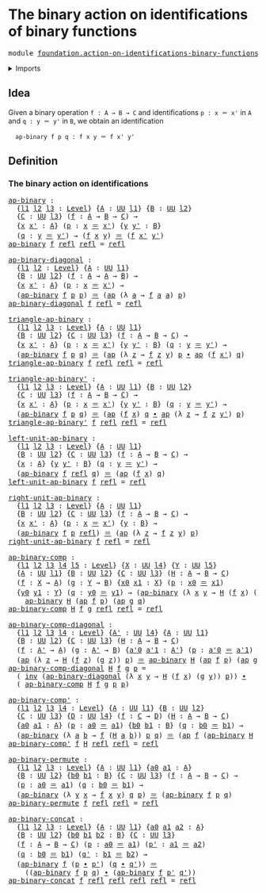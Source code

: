 # The binary action on identifications of binary functions

<pre class="Agda"><a id="69" class="Keyword">module</a> <a id="76" href="foundation.action-on-identifications-binary-functions.html" class="Module">foundation.action-on-identifications-binary-functions</a> <a id="130" class="Keyword">where</a>
</pre>
<details><summary>Imports</summary>

<pre class="Agda"><a id="186" class="Keyword">open</a> <a id="191" class="Keyword">import</a> <a id="198" href="foundation.action-on-identifications-functions.html" class="Module">foundation.action-on-identifications-functions</a>
<a id="245" class="Keyword">open</a> <a id="250" class="Keyword">import</a> <a id="257" href="foundation.universe-levels.html" class="Module">foundation.universe-levels</a>

<a id="285" class="Keyword">open</a> <a id="290" class="Keyword">import</a> <a id="297" href="foundation-core.identity-types.html" class="Module">foundation-core.identity-types</a>
</pre>
</details>

## Idea

Given a binary operation `f : A → B → C` and identifications `p : x ＝ x'` in
`A` and `q : y ＝ y'` in `B`, we obtain an identification

```text
  ap-binary f p q : f x y ＝ f x' y'
```

## Definition

### The binary action on identifications

<pre class="Agda"><a id="ap-binary"></a><a id="603" href="foundation.action-on-identifications-binary-functions.html#603" class="Function">ap-binary</a> <a id="613" class="Symbol">:</a>
  <a id="617" class="Symbol">{</a><a id="618" href="foundation.action-on-identifications-binary-functions.html#618" class="Bound">l1</a> <a id="621" href="foundation.action-on-identifications-binary-functions.html#621" class="Bound">l2</a> <a id="624" href="foundation.action-on-identifications-binary-functions.html#624" class="Bound">l3</a> <a id="627" class="Symbol">:</a> <a id="629" href="Agda.Primitive.html#591" class="Postulate">Level</a><a id="634" class="Symbol">}</a> <a id="636" class="Symbol">{</a><a id="637" href="foundation.action-on-identifications-binary-functions.html#637" class="Bound">A</a> <a id="639" class="Symbol">:</a> <a id="641" href="Agda.Primitive.html#320" class="Primitive">UU</a> <a id="644" href="foundation.action-on-identifications-binary-functions.html#618" class="Bound">l1</a><a id="646" class="Symbol">}</a> <a id="648" class="Symbol">{</a><a id="649" href="foundation.action-on-identifications-binary-functions.html#649" class="Bound">B</a> <a id="651" class="Symbol">:</a> <a id="653" href="Agda.Primitive.html#320" class="Primitive">UU</a> <a id="656" href="foundation.action-on-identifications-binary-functions.html#621" class="Bound">l2</a><a id="658" class="Symbol">}</a>
  <a id="662" class="Symbol">{</a><a id="663" href="foundation.action-on-identifications-binary-functions.html#663" class="Bound">C</a> <a id="665" class="Symbol">:</a> <a id="667" href="Agda.Primitive.html#320" class="Primitive">UU</a> <a id="670" href="foundation.action-on-identifications-binary-functions.html#624" class="Bound">l3</a><a id="672" class="Symbol">}</a> <a id="674" class="Symbol">(</a><a id="675" href="foundation.action-on-identifications-binary-functions.html#675" class="Bound">f</a> <a id="677" class="Symbol">:</a> <a id="679" href="foundation.action-on-identifications-binary-functions.html#637" class="Bound">A</a> <a id="681" class="Symbol">→</a> <a id="683" href="foundation.action-on-identifications-binary-functions.html#649" class="Bound">B</a> <a id="685" class="Symbol">→</a> <a id="687" href="foundation.action-on-identifications-binary-functions.html#663" class="Bound">C</a><a id="688" class="Symbol">)</a> <a id="690" class="Symbol">→</a>
  <a id="694" class="Symbol">{</a><a id="695" href="foundation.action-on-identifications-binary-functions.html#695" class="Bound">x</a> <a id="697" href="foundation.action-on-identifications-binary-functions.html#697" class="Bound">x&#39;</a> <a id="700" class="Symbol">:</a> <a id="702" href="foundation.action-on-identifications-binary-functions.html#637" class="Bound">A</a><a id="703" class="Symbol">}</a> <a id="705" class="Symbol">(</a><a id="706" href="foundation.action-on-identifications-binary-functions.html#706" class="Bound">p</a> <a id="708" class="Symbol">:</a> <a id="710" href="foundation.action-on-identifications-binary-functions.html#695" class="Bound">x</a> <a id="712" href="foundation-core.identity-types.html#5999" class="Function Operator">＝</a> <a id="714" href="foundation.action-on-identifications-binary-functions.html#697" class="Bound">x&#39;</a><a id="716" class="Symbol">)</a> <a id="718" class="Symbol">{</a><a id="719" href="foundation.action-on-identifications-binary-functions.html#719" class="Bound">y</a> <a id="721" href="foundation.action-on-identifications-binary-functions.html#721" class="Bound">y&#39;</a> <a id="724" class="Symbol">:</a> <a id="726" href="foundation.action-on-identifications-binary-functions.html#649" class="Bound">B</a><a id="727" class="Symbol">}</a>
  <a id="731" class="Symbol">(</a><a id="732" href="foundation.action-on-identifications-binary-functions.html#732" class="Bound">q</a> <a id="734" class="Symbol">:</a> <a id="736" href="foundation.action-on-identifications-binary-functions.html#719" class="Bound">y</a> <a id="738" href="foundation-core.identity-types.html#5999" class="Function Operator">＝</a> <a id="740" href="foundation.action-on-identifications-binary-functions.html#721" class="Bound">y&#39;</a><a id="742" class="Symbol">)</a> <a id="744" class="Symbol">→</a> <a id="746" class="Symbol">(</a><a id="747" href="foundation.action-on-identifications-binary-functions.html#675" class="Bound">f</a> <a id="749" href="foundation.action-on-identifications-binary-functions.html#695" class="Bound">x</a> <a id="751" href="foundation.action-on-identifications-binary-functions.html#719" class="Bound">y</a><a id="752" class="Symbol">)</a> <a id="754" href="foundation-core.identity-types.html#5999" class="Function Operator">＝</a> <a id="756" class="Symbol">(</a><a id="757" href="foundation.action-on-identifications-binary-functions.html#675" class="Bound">f</a> <a id="759" href="foundation.action-on-identifications-binary-functions.html#697" class="Bound">x&#39;</a> <a id="762" href="foundation.action-on-identifications-binary-functions.html#721" class="Bound">y&#39;</a><a id="764" class="Symbol">)</a>
<a id="766" href="foundation.action-on-identifications-binary-functions.html#603" class="Function">ap-binary</a> <a id="776" href="foundation.action-on-identifications-binary-functions.html#776" class="Bound">f</a> <a id="778" href="foundation-core.identity-types.html#5968" class="InductiveConstructor">refl</a> <a id="783" href="foundation-core.identity-types.html#5968" class="InductiveConstructor">refl</a> <a id="788" class="Symbol">=</a> <a id="790" href="foundation-core.identity-types.html#5968" class="InductiveConstructor">refl</a>

<a id="ap-binary-diagonal"></a><a id="796" href="foundation.action-on-identifications-binary-functions.html#796" class="Function">ap-binary-diagonal</a> <a id="815" class="Symbol">:</a>
  <a id="819" class="Symbol">{</a><a id="820" href="foundation.action-on-identifications-binary-functions.html#820" class="Bound">l1</a> <a id="823" href="foundation.action-on-identifications-binary-functions.html#823" class="Bound">l2</a> <a id="826" class="Symbol">:</a> <a id="828" href="Agda.Primitive.html#591" class="Postulate">Level</a><a id="833" class="Symbol">}</a> <a id="835" class="Symbol">{</a><a id="836" href="foundation.action-on-identifications-binary-functions.html#836" class="Bound">A</a> <a id="838" class="Symbol">:</a> <a id="840" href="Agda.Primitive.html#320" class="Primitive">UU</a> <a id="843" href="foundation.action-on-identifications-binary-functions.html#820" class="Bound">l1</a><a id="845" class="Symbol">}</a>
  <a id="849" class="Symbol">{</a><a id="850" href="foundation.action-on-identifications-binary-functions.html#850" class="Bound">B</a> <a id="852" class="Symbol">:</a> <a id="854" href="Agda.Primitive.html#320" class="Primitive">UU</a> <a id="857" href="foundation.action-on-identifications-binary-functions.html#823" class="Bound">l2</a><a id="859" class="Symbol">}</a> <a id="861" class="Symbol">(</a><a id="862" href="foundation.action-on-identifications-binary-functions.html#862" class="Bound">f</a> <a id="864" class="Symbol">:</a> <a id="866" href="foundation.action-on-identifications-binary-functions.html#836" class="Bound">A</a> <a id="868" class="Symbol">→</a> <a id="870" href="foundation.action-on-identifications-binary-functions.html#836" class="Bound">A</a> <a id="872" class="Symbol">→</a> <a id="874" href="foundation.action-on-identifications-binary-functions.html#850" class="Bound">B</a><a id="875" class="Symbol">)</a> <a id="877" class="Symbol">→</a>
  <a id="881" class="Symbol">{</a><a id="882" href="foundation.action-on-identifications-binary-functions.html#882" class="Bound">x</a> <a id="884" href="foundation.action-on-identifications-binary-functions.html#884" class="Bound">x&#39;</a> <a id="887" class="Symbol">:</a> <a id="889" href="foundation.action-on-identifications-binary-functions.html#836" class="Bound">A</a><a id="890" class="Symbol">}</a> <a id="892" class="Symbol">(</a><a id="893" href="foundation.action-on-identifications-binary-functions.html#893" class="Bound">p</a> <a id="895" class="Symbol">:</a> <a id="897" href="foundation.action-on-identifications-binary-functions.html#882" class="Bound">x</a> <a id="899" href="foundation-core.identity-types.html#5999" class="Function Operator">＝</a> <a id="901" href="foundation.action-on-identifications-binary-functions.html#884" class="Bound">x&#39;</a><a id="903" class="Symbol">)</a> <a id="905" class="Symbol">→</a>
  <a id="909" class="Symbol">(</a><a id="910" href="foundation.action-on-identifications-binary-functions.html#603" class="Function">ap-binary</a> <a id="920" href="foundation.action-on-identifications-binary-functions.html#862" class="Bound">f</a> <a id="922" href="foundation.action-on-identifications-binary-functions.html#893" class="Bound">p</a> <a id="924" href="foundation.action-on-identifications-binary-functions.html#893" class="Bound">p</a><a id="925" class="Symbol">)</a> <a id="927" href="foundation-core.identity-types.html#5999" class="Function Operator">＝</a> <a id="929" class="Symbol">(</a><a id="930" href="foundation.action-on-identifications-functions.html#790" class="Function">ap</a> <a id="933" class="Symbol">(λ</a> <a id="936" href="foundation.action-on-identifications-binary-functions.html#936" class="Bound">a</a> <a id="938" class="Symbol">→</a> <a id="940" href="foundation.action-on-identifications-binary-functions.html#862" class="Bound">f</a> <a id="942" href="foundation.action-on-identifications-binary-functions.html#936" class="Bound">a</a> <a id="944" href="foundation.action-on-identifications-binary-functions.html#936" class="Bound">a</a><a id="945" class="Symbol">)</a> <a id="947" href="foundation.action-on-identifications-binary-functions.html#893" class="Bound">p</a><a id="948" class="Symbol">)</a>
<a id="950" href="foundation.action-on-identifications-binary-functions.html#796" class="Function">ap-binary-diagonal</a> <a id="969" href="foundation.action-on-identifications-binary-functions.html#969" class="Bound">f</a> <a id="971" href="foundation-core.identity-types.html#5968" class="InductiveConstructor">refl</a> <a id="976" class="Symbol">=</a> <a id="978" href="foundation-core.identity-types.html#5968" class="InductiveConstructor">refl</a>

<a id="triangle-ap-binary"></a><a id="984" href="foundation.action-on-identifications-binary-functions.html#984" class="Function">triangle-ap-binary</a> <a id="1003" class="Symbol">:</a>
  <a id="1007" class="Symbol">{</a><a id="1008" href="foundation.action-on-identifications-binary-functions.html#1008" class="Bound">l1</a> <a id="1011" href="foundation.action-on-identifications-binary-functions.html#1011" class="Bound">l2</a> <a id="1014" href="foundation.action-on-identifications-binary-functions.html#1014" class="Bound">l3</a> <a id="1017" class="Symbol">:</a> <a id="1019" href="Agda.Primitive.html#591" class="Postulate">Level</a><a id="1024" class="Symbol">}</a> <a id="1026" class="Symbol">{</a><a id="1027" href="foundation.action-on-identifications-binary-functions.html#1027" class="Bound">A</a> <a id="1029" class="Symbol">:</a> <a id="1031" href="Agda.Primitive.html#320" class="Primitive">UU</a> <a id="1034" href="foundation.action-on-identifications-binary-functions.html#1008" class="Bound">l1</a><a id="1036" class="Symbol">}</a>
  <a id="1040" class="Symbol">{</a><a id="1041" href="foundation.action-on-identifications-binary-functions.html#1041" class="Bound">B</a> <a id="1043" class="Symbol">:</a> <a id="1045" href="Agda.Primitive.html#320" class="Primitive">UU</a> <a id="1048" href="foundation.action-on-identifications-binary-functions.html#1011" class="Bound">l2</a><a id="1050" class="Symbol">}</a> <a id="1052" class="Symbol">{</a><a id="1053" href="foundation.action-on-identifications-binary-functions.html#1053" class="Bound">C</a> <a id="1055" class="Symbol">:</a> <a id="1057" href="Agda.Primitive.html#320" class="Primitive">UU</a> <a id="1060" href="foundation.action-on-identifications-binary-functions.html#1014" class="Bound">l3</a><a id="1062" class="Symbol">}</a> <a id="1064" class="Symbol">(</a><a id="1065" href="foundation.action-on-identifications-binary-functions.html#1065" class="Bound">f</a> <a id="1067" class="Symbol">:</a> <a id="1069" href="foundation.action-on-identifications-binary-functions.html#1027" class="Bound">A</a> <a id="1071" class="Symbol">→</a> <a id="1073" href="foundation.action-on-identifications-binary-functions.html#1041" class="Bound">B</a> <a id="1075" class="Symbol">→</a> <a id="1077" href="foundation.action-on-identifications-binary-functions.html#1053" class="Bound">C</a><a id="1078" class="Symbol">)</a> <a id="1080" class="Symbol">→</a>
  <a id="1084" class="Symbol">{</a><a id="1085" href="foundation.action-on-identifications-binary-functions.html#1085" class="Bound">x</a> <a id="1087" href="foundation.action-on-identifications-binary-functions.html#1087" class="Bound">x&#39;</a> <a id="1090" class="Symbol">:</a> <a id="1092" href="foundation.action-on-identifications-binary-functions.html#1027" class="Bound">A</a><a id="1093" class="Symbol">}</a> <a id="1095" class="Symbol">(</a><a id="1096" href="foundation.action-on-identifications-binary-functions.html#1096" class="Bound">p</a> <a id="1098" class="Symbol">:</a> <a id="1100" href="foundation.action-on-identifications-binary-functions.html#1085" class="Bound">x</a> <a id="1102" href="foundation-core.identity-types.html#5999" class="Function Operator">＝</a> <a id="1104" href="foundation.action-on-identifications-binary-functions.html#1087" class="Bound">x&#39;</a><a id="1106" class="Symbol">)</a> <a id="1108" class="Symbol">{</a><a id="1109" href="foundation.action-on-identifications-binary-functions.html#1109" class="Bound">y</a> <a id="1111" href="foundation.action-on-identifications-binary-functions.html#1111" class="Bound">y&#39;</a> <a id="1114" class="Symbol">:</a> <a id="1116" href="foundation.action-on-identifications-binary-functions.html#1041" class="Bound">B</a><a id="1117" class="Symbol">}</a> <a id="1119" class="Symbol">(</a><a id="1120" href="foundation.action-on-identifications-binary-functions.html#1120" class="Bound">q</a> <a id="1122" class="Symbol">:</a> <a id="1124" href="foundation.action-on-identifications-binary-functions.html#1109" class="Bound">y</a> <a id="1126" href="foundation-core.identity-types.html#5999" class="Function Operator">＝</a> <a id="1128" href="foundation.action-on-identifications-binary-functions.html#1111" class="Bound">y&#39;</a><a id="1130" class="Symbol">)</a> <a id="1132" class="Symbol">→</a>
  <a id="1136" class="Symbol">(</a><a id="1137" href="foundation.action-on-identifications-binary-functions.html#603" class="Function">ap-binary</a> <a id="1147" href="foundation.action-on-identifications-binary-functions.html#1065" class="Bound">f</a> <a id="1149" href="foundation.action-on-identifications-binary-functions.html#1096" class="Bound">p</a> <a id="1151" href="foundation.action-on-identifications-binary-functions.html#1120" class="Bound">q</a><a id="1152" class="Symbol">)</a> <a id="1154" href="foundation-core.identity-types.html#5999" class="Function Operator">＝</a> <a id="1156" class="Symbol">(</a><a id="1157" href="foundation.action-on-identifications-functions.html#790" class="Function">ap</a> <a id="1160" class="Symbol">(λ</a> <a id="1163" href="foundation.action-on-identifications-binary-functions.html#1163" class="Bound">z</a> <a id="1165" class="Symbol">→</a> <a id="1167" href="foundation.action-on-identifications-binary-functions.html#1065" class="Bound">f</a> <a id="1169" href="foundation.action-on-identifications-binary-functions.html#1163" class="Bound">z</a> <a id="1171" href="foundation.action-on-identifications-binary-functions.html#1109" class="Bound">y</a><a id="1172" class="Symbol">)</a> <a id="1174" href="foundation.action-on-identifications-binary-functions.html#1096" class="Bound">p</a> <a id="1176" href="foundation-core.identity-types.html#6948" class="Function Operator">∙</a> <a id="1178" href="foundation.action-on-identifications-functions.html#790" class="Function">ap</a> <a id="1181" class="Symbol">(</a><a id="1182" href="foundation.action-on-identifications-binary-functions.html#1065" class="Bound">f</a> <a id="1184" href="foundation.action-on-identifications-binary-functions.html#1087" class="Bound">x&#39;</a><a id="1186" class="Symbol">)</a> <a id="1188" href="foundation.action-on-identifications-binary-functions.html#1120" class="Bound">q</a><a id="1189" class="Symbol">)</a>
<a id="1191" href="foundation.action-on-identifications-binary-functions.html#984" class="Function">triangle-ap-binary</a> <a id="1210" href="foundation.action-on-identifications-binary-functions.html#1210" class="Bound">f</a> <a id="1212" href="foundation-core.identity-types.html#5968" class="InductiveConstructor">refl</a> <a id="1217" href="foundation-core.identity-types.html#5968" class="InductiveConstructor">refl</a> <a id="1222" class="Symbol">=</a> <a id="1224" href="foundation-core.identity-types.html#5968" class="InductiveConstructor">refl</a>

<a id="triangle-ap-binary&#39;"></a><a id="1230" href="foundation.action-on-identifications-binary-functions.html#1230" class="Function">triangle-ap-binary&#39;</a> <a id="1250" class="Symbol">:</a>
  <a id="1254" class="Symbol">{</a><a id="1255" href="foundation.action-on-identifications-binary-functions.html#1255" class="Bound">l1</a> <a id="1258" href="foundation.action-on-identifications-binary-functions.html#1258" class="Bound">l2</a> <a id="1261" href="foundation.action-on-identifications-binary-functions.html#1261" class="Bound">l3</a> <a id="1264" class="Symbol">:</a> <a id="1266" href="Agda.Primitive.html#591" class="Postulate">Level</a><a id="1271" class="Symbol">}</a> <a id="1273" class="Symbol">{</a><a id="1274" href="foundation.action-on-identifications-binary-functions.html#1274" class="Bound">A</a> <a id="1276" class="Symbol">:</a> <a id="1278" href="Agda.Primitive.html#320" class="Primitive">UU</a> <a id="1281" href="foundation.action-on-identifications-binary-functions.html#1255" class="Bound">l1</a><a id="1283" class="Symbol">}</a> <a id="1285" class="Symbol">{</a><a id="1286" href="foundation.action-on-identifications-binary-functions.html#1286" class="Bound">B</a> <a id="1288" class="Symbol">:</a> <a id="1290" href="Agda.Primitive.html#320" class="Primitive">UU</a> <a id="1293" href="foundation.action-on-identifications-binary-functions.html#1258" class="Bound">l2</a><a id="1295" class="Symbol">}</a>
  <a id="1299" class="Symbol">{</a><a id="1300" href="foundation.action-on-identifications-binary-functions.html#1300" class="Bound">C</a> <a id="1302" class="Symbol">:</a> <a id="1304" href="Agda.Primitive.html#320" class="Primitive">UU</a> <a id="1307" href="foundation.action-on-identifications-binary-functions.html#1261" class="Bound">l3</a><a id="1309" class="Symbol">}</a> <a id="1311" class="Symbol">(</a><a id="1312" href="foundation.action-on-identifications-binary-functions.html#1312" class="Bound">f</a> <a id="1314" class="Symbol">:</a> <a id="1316" href="foundation.action-on-identifications-binary-functions.html#1274" class="Bound">A</a> <a id="1318" class="Symbol">→</a> <a id="1320" href="foundation.action-on-identifications-binary-functions.html#1286" class="Bound">B</a> <a id="1322" class="Symbol">→</a> <a id="1324" href="foundation.action-on-identifications-binary-functions.html#1300" class="Bound">C</a><a id="1325" class="Symbol">)</a> <a id="1327" class="Symbol">→</a>
  <a id="1331" class="Symbol">{</a><a id="1332" href="foundation.action-on-identifications-binary-functions.html#1332" class="Bound">x</a> <a id="1334" href="foundation.action-on-identifications-binary-functions.html#1334" class="Bound">x&#39;</a> <a id="1337" class="Symbol">:</a> <a id="1339" href="foundation.action-on-identifications-binary-functions.html#1274" class="Bound">A</a><a id="1340" class="Symbol">}</a> <a id="1342" class="Symbol">(</a><a id="1343" href="foundation.action-on-identifications-binary-functions.html#1343" class="Bound">p</a> <a id="1345" class="Symbol">:</a> <a id="1347" href="foundation.action-on-identifications-binary-functions.html#1332" class="Bound">x</a> <a id="1349" href="foundation-core.identity-types.html#5999" class="Function Operator">＝</a> <a id="1351" href="foundation.action-on-identifications-binary-functions.html#1334" class="Bound">x&#39;</a><a id="1353" class="Symbol">)</a> <a id="1355" class="Symbol">{</a><a id="1356" href="foundation.action-on-identifications-binary-functions.html#1356" class="Bound">y</a> <a id="1358" href="foundation.action-on-identifications-binary-functions.html#1358" class="Bound">y&#39;</a> <a id="1361" class="Symbol">:</a> <a id="1363" href="foundation.action-on-identifications-binary-functions.html#1286" class="Bound">B</a><a id="1364" class="Symbol">}</a> <a id="1366" class="Symbol">(</a><a id="1367" href="foundation.action-on-identifications-binary-functions.html#1367" class="Bound">q</a> <a id="1369" class="Symbol">:</a> <a id="1371" href="foundation.action-on-identifications-binary-functions.html#1356" class="Bound">y</a> <a id="1373" href="foundation-core.identity-types.html#5999" class="Function Operator">＝</a> <a id="1375" href="foundation.action-on-identifications-binary-functions.html#1358" class="Bound">y&#39;</a><a id="1377" class="Symbol">)</a> <a id="1379" class="Symbol">→</a>
  <a id="1383" class="Symbol">(</a><a id="1384" href="foundation.action-on-identifications-binary-functions.html#603" class="Function">ap-binary</a> <a id="1394" href="foundation.action-on-identifications-binary-functions.html#1312" class="Bound">f</a> <a id="1396" href="foundation.action-on-identifications-binary-functions.html#1343" class="Bound">p</a> <a id="1398" href="foundation.action-on-identifications-binary-functions.html#1367" class="Bound">q</a><a id="1399" class="Symbol">)</a> <a id="1401" href="foundation-core.identity-types.html#5999" class="Function Operator">＝</a> <a id="1403" class="Symbol">(</a><a id="1404" href="foundation.action-on-identifications-functions.html#790" class="Function">ap</a> <a id="1407" class="Symbol">(</a><a id="1408" href="foundation.action-on-identifications-binary-functions.html#1312" class="Bound">f</a> <a id="1410" href="foundation.action-on-identifications-binary-functions.html#1332" class="Bound">x</a><a id="1411" class="Symbol">)</a> <a id="1413" href="foundation.action-on-identifications-binary-functions.html#1367" class="Bound">q</a> <a id="1415" href="foundation-core.identity-types.html#6948" class="Function Operator">∙</a> <a id="1417" href="foundation.action-on-identifications-functions.html#790" class="Function">ap</a> <a id="1420" class="Symbol">(λ</a> <a id="1423" href="foundation.action-on-identifications-binary-functions.html#1423" class="Bound">z</a> <a id="1425" class="Symbol">→</a> <a id="1427" href="foundation.action-on-identifications-binary-functions.html#1312" class="Bound">f</a> <a id="1429" href="foundation.action-on-identifications-binary-functions.html#1423" class="Bound">z</a> <a id="1431" href="foundation.action-on-identifications-binary-functions.html#1358" class="Bound">y&#39;</a><a id="1433" class="Symbol">)</a> <a id="1435" href="foundation.action-on-identifications-binary-functions.html#1343" class="Bound">p</a><a id="1436" class="Symbol">)</a>
<a id="1438" href="foundation.action-on-identifications-binary-functions.html#1230" class="Function">triangle-ap-binary&#39;</a> <a id="1458" href="foundation.action-on-identifications-binary-functions.html#1458" class="Bound">f</a> <a id="1460" href="foundation-core.identity-types.html#5968" class="InductiveConstructor">refl</a> <a id="1465" href="foundation-core.identity-types.html#5968" class="InductiveConstructor">refl</a> <a id="1470" class="Symbol">=</a> <a id="1472" href="foundation-core.identity-types.html#5968" class="InductiveConstructor">refl</a>

<a id="left-unit-ap-binary"></a><a id="1478" href="foundation.action-on-identifications-binary-functions.html#1478" class="Function">left-unit-ap-binary</a> <a id="1498" class="Symbol">:</a>
  <a id="1502" class="Symbol">{</a><a id="1503" href="foundation.action-on-identifications-binary-functions.html#1503" class="Bound">l1</a> <a id="1506" href="foundation.action-on-identifications-binary-functions.html#1506" class="Bound">l2</a> <a id="1509" href="foundation.action-on-identifications-binary-functions.html#1509" class="Bound">l3</a> <a id="1512" class="Symbol">:</a> <a id="1514" href="Agda.Primitive.html#591" class="Postulate">Level</a><a id="1519" class="Symbol">}</a> <a id="1521" class="Symbol">{</a><a id="1522" href="foundation.action-on-identifications-binary-functions.html#1522" class="Bound">A</a> <a id="1524" class="Symbol">:</a> <a id="1526" href="Agda.Primitive.html#320" class="Primitive">UU</a> <a id="1529" href="foundation.action-on-identifications-binary-functions.html#1503" class="Bound">l1</a><a id="1531" class="Symbol">}</a>
  <a id="1535" class="Symbol">{</a><a id="1536" href="foundation.action-on-identifications-binary-functions.html#1536" class="Bound">B</a> <a id="1538" class="Symbol">:</a> <a id="1540" href="Agda.Primitive.html#320" class="Primitive">UU</a> <a id="1543" href="foundation.action-on-identifications-binary-functions.html#1506" class="Bound">l2</a><a id="1545" class="Symbol">}</a> <a id="1547" class="Symbol">{</a><a id="1548" href="foundation.action-on-identifications-binary-functions.html#1548" class="Bound">C</a> <a id="1550" class="Symbol">:</a> <a id="1552" href="Agda.Primitive.html#320" class="Primitive">UU</a> <a id="1555" href="foundation.action-on-identifications-binary-functions.html#1509" class="Bound">l3</a><a id="1557" class="Symbol">}</a> <a id="1559" class="Symbol">(</a><a id="1560" href="foundation.action-on-identifications-binary-functions.html#1560" class="Bound">f</a> <a id="1562" class="Symbol">:</a> <a id="1564" href="foundation.action-on-identifications-binary-functions.html#1522" class="Bound">A</a> <a id="1566" class="Symbol">→</a> <a id="1568" href="foundation.action-on-identifications-binary-functions.html#1536" class="Bound">B</a> <a id="1570" class="Symbol">→</a> <a id="1572" href="foundation.action-on-identifications-binary-functions.html#1548" class="Bound">C</a><a id="1573" class="Symbol">)</a> <a id="1575" class="Symbol">→</a>
  <a id="1579" class="Symbol">{</a><a id="1580" href="foundation.action-on-identifications-binary-functions.html#1580" class="Bound">x</a> <a id="1582" class="Symbol">:</a> <a id="1584" href="foundation.action-on-identifications-binary-functions.html#1522" class="Bound">A</a><a id="1585" class="Symbol">}</a> <a id="1587" class="Symbol">{</a><a id="1588" href="foundation.action-on-identifications-binary-functions.html#1588" class="Bound">y</a> <a id="1590" href="foundation.action-on-identifications-binary-functions.html#1590" class="Bound">y&#39;</a> <a id="1593" class="Symbol">:</a> <a id="1595" href="foundation.action-on-identifications-binary-functions.html#1536" class="Bound">B</a><a id="1596" class="Symbol">}</a> <a id="1598" class="Symbol">(</a><a id="1599" href="foundation.action-on-identifications-binary-functions.html#1599" class="Bound">q</a> <a id="1601" class="Symbol">:</a> <a id="1603" href="foundation.action-on-identifications-binary-functions.html#1588" class="Bound">y</a> <a id="1605" href="foundation-core.identity-types.html#5999" class="Function Operator">＝</a> <a id="1607" href="foundation.action-on-identifications-binary-functions.html#1590" class="Bound">y&#39;</a><a id="1609" class="Symbol">)</a> <a id="1611" class="Symbol">→</a>
  <a id="1615" class="Symbol">(</a><a id="1616" href="foundation.action-on-identifications-binary-functions.html#603" class="Function">ap-binary</a> <a id="1626" href="foundation.action-on-identifications-binary-functions.html#1560" class="Bound">f</a> <a id="1628" href="foundation-core.identity-types.html#5968" class="InductiveConstructor">refl</a> <a id="1633" href="foundation.action-on-identifications-binary-functions.html#1599" class="Bound">q</a><a id="1634" class="Symbol">)</a> <a id="1636" href="foundation-core.identity-types.html#5999" class="Function Operator">＝</a> <a id="1638" class="Symbol">(</a><a id="1639" href="foundation.action-on-identifications-functions.html#790" class="Function">ap</a> <a id="1642" class="Symbol">(</a><a id="1643" href="foundation.action-on-identifications-binary-functions.html#1560" class="Bound">f</a> <a id="1645" href="foundation.action-on-identifications-binary-functions.html#1580" class="Bound">x</a><a id="1646" class="Symbol">)</a> <a id="1648" href="foundation.action-on-identifications-binary-functions.html#1599" class="Bound">q</a><a id="1649" class="Symbol">)</a>
<a id="1651" href="foundation.action-on-identifications-binary-functions.html#1478" class="Function">left-unit-ap-binary</a> <a id="1671" href="foundation.action-on-identifications-binary-functions.html#1671" class="Bound">f</a> <a id="1673" href="foundation-core.identity-types.html#5968" class="InductiveConstructor">refl</a> <a id="1678" class="Symbol">=</a> <a id="1680" href="foundation-core.identity-types.html#5968" class="InductiveConstructor">refl</a>

<a id="right-unit-ap-binary"></a><a id="1686" href="foundation.action-on-identifications-binary-functions.html#1686" class="Function">right-unit-ap-binary</a> <a id="1707" class="Symbol">:</a>
  <a id="1711" class="Symbol">{</a><a id="1712" href="foundation.action-on-identifications-binary-functions.html#1712" class="Bound">l1</a> <a id="1715" href="foundation.action-on-identifications-binary-functions.html#1715" class="Bound">l2</a> <a id="1718" href="foundation.action-on-identifications-binary-functions.html#1718" class="Bound">l3</a> <a id="1721" class="Symbol">:</a> <a id="1723" href="Agda.Primitive.html#591" class="Postulate">Level</a><a id="1728" class="Symbol">}</a> <a id="1730" class="Symbol">{</a><a id="1731" href="foundation.action-on-identifications-binary-functions.html#1731" class="Bound">A</a> <a id="1733" class="Symbol">:</a> <a id="1735" href="Agda.Primitive.html#320" class="Primitive">UU</a> <a id="1738" href="foundation.action-on-identifications-binary-functions.html#1712" class="Bound">l1</a><a id="1740" class="Symbol">}</a>
  <a id="1744" class="Symbol">{</a><a id="1745" href="foundation.action-on-identifications-binary-functions.html#1745" class="Bound">B</a> <a id="1747" class="Symbol">:</a> <a id="1749" href="Agda.Primitive.html#320" class="Primitive">UU</a> <a id="1752" href="foundation.action-on-identifications-binary-functions.html#1715" class="Bound">l2</a><a id="1754" class="Symbol">}</a> <a id="1756" class="Symbol">{</a><a id="1757" href="foundation.action-on-identifications-binary-functions.html#1757" class="Bound">C</a> <a id="1759" class="Symbol">:</a> <a id="1761" href="Agda.Primitive.html#320" class="Primitive">UU</a> <a id="1764" href="foundation.action-on-identifications-binary-functions.html#1718" class="Bound">l3</a><a id="1766" class="Symbol">}</a> <a id="1768" class="Symbol">(</a><a id="1769" href="foundation.action-on-identifications-binary-functions.html#1769" class="Bound">f</a> <a id="1771" class="Symbol">:</a> <a id="1773" href="foundation.action-on-identifications-binary-functions.html#1731" class="Bound">A</a> <a id="1775" class="Symbol">→</a> <a id="1777" href="foundation.action-on-identifications-binary-functions.html#1745" class="Bound">B</a> <a id="1779" class="Symbol">→</a> <a id="1781" href="foundation.action-on-identifications-binary-functions.html#1757" class="Bound">C</a><a id="1782" class="Symbol">)</a> <a id="1784" class="Symbol">→</a>
  <a id="1788" class="Symbol">{</a><a id="1789" href="foundation.action-on-identifications-binary-functions.html#1789" class="Bound">x</a> <a id="1791" href="foundation.action-on-identifications-binary-functions.html#1791" class="Bound">x&#39;</a> <a id="1794" class="Symbol">:</a> <a id="1796" href="foundation.action-on-identifications-binary-functions.html#1731" class="Bound">A</a><a id="1797" class="Symbol">}</a> <a id="1799" class="Symbol">(</a><a id="1800" href="foundation.action-on-identifications-binary-functions.html#1800" class="Bound">p</a> <a id="1802" class="Symbol">:</a> <a id="1804" href="foundation.action-on-identifications-binary-functions.html#1789" class="Bound">x</a> <a id="1806" href="foundation-core.identity-types.html#5999" class="Function Operator">＝</a> <a id="1808" href="foundation.action-on-identifications-binary-functions.html#1791" class="Bound">x&#39;</a><a id="1810" class="Symbol">)</a> <a id="1812" class="Symbol">{</a><a id="1813" href="foundation.action-on-identifications-binary-functions.html#1813" class="Bound">y</a> <a id="1815" class="Symbol">:</a> <a id="1817" href="foundation.action-on-identifications-binary-functions.html#1745" class="Bound">B</a><a id="1818" class="Symbol">}</a> <a id="1820" class="Symbol">→</a>
  <a id="1824" class="Symbol">(</a><a id="1825" href="foundation.action-on-identifications-binary-functions.html#603" class="Function">ap-binary</a> <a id="1835" href="foundation.action-on-identifications-binary-functions.html#1769" class="Bound">f</a> <a id="1837" href="foundation.action-on-identifications-binary-functions.html#1800" class="Bound">p</a> <a id="1839" href="foundation-core.identity-types.html#5968" class="InductiveConstructor">refl</a><a id="1843" class="Symbol">)</a> <a id="1845" href="foundation-core.identity-types.html#5999" class="Function Operator">＝</a> <a id="1847" class="Symbol">(</a><a id="1848" href="foundation.action-on-identifications-functions.html#790" class="Function">ap</a> <a id="1851" class="Symbol">(λ</a> <a id="1854" href="foundation.action-on-identifications-binary-functions.html#1854" class="Bound">z</a> <a id="1856" class="Symbol">→</a> <a id="1858" href="foundation.action-on-identifications-binary-functions.html#1769" class="Bound">f</a> <a id="1860" href="foundation.action-on-identifications-binary-functions.html#1854" class="Bound">z</a> <a id="1862" href="foundation.action-on-identifications-binary-functions.html#1813" class="Bound">y</a><a id="1863" class="Symbol">)</a> <a id="1865" href="foundation.action-on-identifications-binary-functions.html#1800" class="Bound">p</a><a id="1866" class="Symbol">)</a>
<a id="1868" href="foundation.action-on-identifications-binary-functions.html#1686" class="Function">right-unit-ap-binary</a> <a id="1889" href="foundation.action-on-identifications-binary-functions.html#1889" class="Bound">f</a> <a id="1891" href="foundation-core.identity-types.html#5968" class="InductiveConstructor">refl</a> <a id="1896" class="Symbol">=</a> <a id="1898" href="foundation-core.identity-types.html#5968" class="InductiveConstructor">refl</a>

<a id="ap-binary-comp"></a><a id="1904" href="foundation.action-on-identifications-binary-functions.html#1904" class="Function">ap-binary-comp</a> <a id="1919" class="Symbol">:</a>
  <a id="1923" class="Symbol">{</a><a id="1924" href="foundation.action-on-identifications-binary-functions.html#1924" class="Bound">l1</a> <a id="1927" href="foundation.action-on-identifications-binary-functions.html#1927" class="Bound">l2</a> <a id="1930" href="foundation.action-on-identifications-binary-functions.html#1930" class="Bound">l3</a> <a id="1933" href="foundation.action-on-identifications-binary-functions.html#1933" class="Bound">l4</a> <a id="1936" href="foundation.action-on-identifications-binary-functions.html#1936" class="Bound">l5</a> <a id="1939" class="Symbol">:</a> <a id="1941" href="Agda.Primitive.html#591" class="Postulate">Level</a><a id="1946" class="Symbol">}</a> <a id="1948" class="Symbol">{</a><a id="1949" href="foundation.action-on-identifications-binary-functions.html#1949" class="Bound">X</a> <a id="1951" class="Symbol">:</a> <a id="1953" href="Agda.Primitive.html#320" class="Primitive">UU</a> <a id="1956" href="foundation.action-on-identifications-binary-functions.html#1933" class="Bound">l4</a><a id="1958" class="Symbol">}</a> <a id="1960" class="Symbol">{</a><a id="1961" href="foundation.action-on-identifications-binary-functions.html#1961" class="Bound">Y</a> <a id="1963" class="Symbol">:</a> <a id="1965" href="Agda.Primitive.html#320" class="Primitive">UU</a> <a id="1968" href="foundation.action-on-identifications-binary-functions.html#1936" class="Bound">l5</a><a id="1970" class="Symbol">}</a>
  <a id="1974" class="Symbol">{</a><a id="1975" href="foundation.action-on-identifications-binary-functions.html#1975" class="Bound">A</a> <a id="1977" class="Symbol">:</a> <a id="1979" href="Agda.Primitive.html#320" class="Primitive">UU</a> <a id="1982" href="foundation.action-on-identifications-binary-functions.html#1924" class="Bound">l1</a><a id="1984" class="Symbol">}</a> <a id="1986" class="Symbol">{</a><a id="1987" href="foundation.action-on-identifications-binary-functions.html#1987" class="Bound">B</a> <a id="1989" class="Symbol">:</a> <a id="1991" href="Agda.Primitive.html#320" class="Primitive">UU</a> <a id="1994" href="foundation.action-on-identifications-binary-functions.html#1927" class="Bound">l2</a><a id="1996" class="Symbol">}</a> <a id="1998" class="Symbol">{</a><a id="1999" href="foundation.action-on-identifications-binary-functions.html#1999" class="Bound">C</a> <a id="2001" class="Symbol">:</a> <a id="2003" href="Agda.Primitive.html#320" class="Primitive">UU</a> <a id="2006" href="foundation.action-on-identifications-binary-functions.html#1930" class="Bound">l3</a><a id="2008" class="Symbol">}</a> <a id="2010" class="Symbol">(</a><a id="2011" href="foundation.action-on-identifications-binary-functions.html#2011" class="Bound">H</a> <a id="2013" class="Symbol">:</a> <a id="2015" href="foundation.action-on-identifications-binary-functions.html#1975" class="Bound">A</a> <a id="2017" class="Symbol">→</a> <a id="2019" href="foundation.action-on-identifications-binary-functions.html#1987" class="Bound">B</a> <a id="2021" class="Symbol">→</a> <a id="2023" href="foundation.action-on-identifications-binary-functions.html#1999" class="Bound">C</a><a id="2024" class="Symbol">)</a>
  <a id="2028" class="Symbol">(</a><a id="2029" href="foundation.action-on-identifications-binary-functions.html#2029" class="Bound">f</a> <a id="2031" class="Symbol">:</a> <a id="2033" href="foundation.action-on-identifications-binary-functions.html#1949" class="Bound">X</a> <a id="2035" class="Symbol">→</a> <a id="2037" href="foundation.action-on-identifications-binary-functions.html#1975" class="Bound">A</a><a id="2038" class="Symbol">)</a> <a id="2040" class="Symbol">(</a><a id="2041" href="foundation.action-on-identifications-binary-functions.html#2041" class="Bound">g</a> <a id="2043" class="Symbol">:</a> <a id="2045" href="foundation.action-on-identifications-binary-functions.html#1961" class="Bound">Y</a> <a id="2047" class="Symbol">→</a> <a id="2049" href="foundation.action-on-identifications-binary-functions.html#1987" class="Bound">B</a><a id="2050" class="Symbol">)</a> <a id="2052" class="Symbol">{</a><a id="2053" href="foundation.action-on-identifications-binary-functions.html#2053" class="Bound">x0</a> <a id="2056" href="foundation.action-on-identifications-binary-functions.html#2056" class="Bound">x1</a> <a id="2059" class="Symbol">:</a> <a id="2061" href="foundation.action-on-identifications-binary-functions.html#1949" class="Bound">X</a><a id="2062" class="Symbol">}</a> <a id="2064" class="Symbol">(</a><a id="2065" href="foundation.action-on-identifications-binary-functions.html#2065" class="Bound">p</a> <a id="2067" class="Symbol">:</a> <a id="2069" href="foundation.action-on-identifications-binary-functions.html#2053" class="Bound">x0</a> <a id="2072" href="foundation-core.identity-types.html#5999" class="Function Operator">＝</a> <a id="2074" href="foundation.action-on-identifications-binary-functions.html#2056" class="Bound">x1</a><a id="2076" class="Symbol">)</a>
  <a id="2080" class="Symbol">{</a><a id="2081" href="foundation.action-on-identifications-binary-functions.html#2081" class="Bound">y0</a> <a id="2084" href="foundation.action-on-identifications-binary-functions.html#2084" class="Bound">y1</a> <a id="2087" class="Symbol">:</a> <a id="2089" href="foundation.action-on-identifications-binary-functions.html#1961" class="Bound">Y</a><a id="2090" class="Symbol">}</a> <a id="2092" class="Symbol">(</a><a id="2093" href="foundation.action-on-identifications-binary-functions.html#2093" class="Bound">q</a> <a id="2095" class="Symbol">:</a> <a id="2097" href="foundation.action-on-identifications-binary-functions.html#2081" class="Bound">y0</a> <a id="2100" href="foundation-core.identity-types.html#5999" class="Function Operator">＝</a> <a id="2102" href="foundation.action-on-identifications-binary-functions.html#2084" class="Bound">y1</a><a id="2104" class="Symbol">)</a> <a id="2106" class="Symbol">→</a> <a id="2108" class="Symbol">(</a><a id="2109" href="foundation.action-on-identifications-binary-functions.html#603" class="Function">ap-binary</a> <a id="2119" class="Symbol">(λ</a> <a id="2122" href="foundation.action-on-identifications-binary-functions.html#2122" class="Bound">x</a> <a id="2124" href="foundation.action-on-identifications-binary-functions.html#2124" class="Bound">y</a> <a id="2126" class="Symbol">→</a> <a id="2128" href="foundation.action-on-identifications-binary-functions.html#2011" class="Bound">H</a> <a id="2130" class="Symbol">(</a><a id="2131" href="foundation.action-on-identifications-binary-functions.html#2029" class="Bound">f</a> <a id="2133" href="foundation.action-on-identifications-binary-functions.html#2122" class="Bound">x</a><a id="2134" class="Symbol">)</a> <a id="2136" class="Symbol">(</a><a id="2137" href="foundation.action-on-identifications-binary-functions.html#2041" class="Bound">g</a> <a id="2139" href="foundation.action-on-identifications-binary-functions.html#2124" class="Bound">y</a><a id="2140" class="Symbol">))</a> <a id="2143" href="foundation.action-on-identifications-binary-functions.html#2065" class="Bound">p</a> <a id="2145" href="foundation.action-on-identifications-binary-functions.html#2093" class="Bound">q</a><a id="2146" class="Symbol">)</a> <a id="2148" href="foundation-core.identity-types.html#5999" class="Function Operator">＝</a>
    <a id="2154" href="foundation.action-on-identifications-binary-functions.html#603" class="Function">ap-binary</a> <a id="2164" href="foundation.action-on-identifications-binary-functions.html#2011" class="Bound">H</a> <a id="2166" class="Symbol">(</a><a id="2167" href="foundation.action-on-identifications-functions.html#790" class="Function">ap</a> <a id="2170" href="foundation.action-on-identifications-binary-functions.html#2029" class="Bound">f</a> <a id="2172" href="foundation.action-on-identifications-binary-functions.html#2065" class="Bound">p</a><a id="2173" class="Symbol">)</a> <a id="2175" class="Symbol">(</a><a id="2176" href="foundation.action-on-identifications-functions.html#790" class="Function">ap</a> <a id="2179" href="foundation.action-on-identifications-binary-functions.html#2041" class="Bound">g</a> <a id="2181" href="foundation.action-on-identifications-binary-functions.html#2093" class="Bound">q</a><a id="2182" class="Symbol">)</a>
<a id="2184" href="foundation.action-on-identifications-binary-functions.html#1904" class="Function">ap-binary-comp</a> <a id="2199" href="foundation.action-on-identifications-binary-functions.html#2199" class="Bound">H</a> <a id="2201" href="foundation.action-on-identifications-binary-functions.html#2201" class="Bound">f</a> <a id="2203" href="foundation.action-on-identifications-binary-functions.html#2203" class="Bound">g</a> <a id="2205" href="foundation-core.identity-types.html#5968" class="InductiveConstructor">refl</a> <a id="2210" href="foundation-core.identity-types.html#5968" class="InductiveConstructor">refl</a> <a id="2215" class="Symbol">=</a> <a id="2217" href="foundation-core.identity-types.html#5968" class="InductiveConstructor">refl</a>

<a id="ap-binary-comp-diagonal"></a><a id="2223" href="foundation.action-on-identifications-binary-functions.html#2223" class="Function">ap-binary-comp-diagonal</a> <a id="2247" class="Symbol">:</a>
  <a id="2251" class="Symbol">{</a><a id="2252" href="foundation.action-on-identifications-binary-functions.html#2252" class="Bound">l1</a> <a id="2255" href="foundation.action-on-identifications-binary-functions.html#2255" class="Bound">l2</a> <a id="2258" href="foundation.action-on-identifications-binary-functions.html#2258" class="Bound">l3</a> <a id="2261" href="foundation.action-on-identifications-binary-functions.html#2261" class="Bound">l4</a> <a id="2264" class="Symbol">:</a> <a id="2266" href="Agda.Primitive.html#591" class="Postulate">Level</a><a id="2271" class="Symbol">}</a> <a id="2273" class="Symbol">{</a><a id="2274" href="foundation.action-on-identifications-binary-functions.html#2274" class="Bound">A&#39;</a> <a id="2277" class="Symbol">:</a> <a id="2279" href="Agda.Primitive.html#320" class="Primitive">UU</a> <a id="2282" href="foundation.action-on-identifications-binary-functions.html#2261" class="Bound">l4</a><a id="2284" class="Symbol">}</a> <a id="2286" class="Symbol">{</a><a id="2287" href="foundation.action-on-identifications-binary-functions.html#2287" class="Bound">A</a> <a id="2289" class="Symbol">:</a> <a id="2291" href="Agda.Primitive.html#320" class="Primitive">UU</a> <a id="2294" href="foundation.action-on-identifications-binary-functions.html#2252" class="Bound">l1</a><a id="2296" class="Symbol">}</a>
  <a id="2300" class="Symbol">{</a><a id="2301" href="foundation.action-on-identifications-binary-functions.html#2301" class="Bound">B</a> <a id="2303" class="Symbol">:</a> <a id="2305" href="Agda.Primitive.html#320" class="Primitive">UU</a> <a id="2308" href="foundation.action-on-identifications-binary-functions.html#2255" class="Bound">l2</a><a id="2310" class="Symbol">}</a> <a id="2312" class="Symbol">{</a><a id="2313" href="foundation.action-on-identifications-binary-functions.html#2313" class="Bound">C</a> <a id="2315" class="Symbol">:</a> <a id="2317" href="Agda.Primitive.html#320" class="Primitive">UU</a> <a id="2320" href="foundation.action-on-identifications-binary-functions.html#2258" class="Bound">l3</a><a id="2322" class="Symbol">}</a> <a id="2324" class="Symbol">(</a><a id="2325" href="foundation.action-on-identifications-binary-functions.html#2325" class="Bound">H</a> <a id="2327" class="Symbol">:</a> <a id="2329" href="foundation.action-on-identifications-binary-functions.html#2287" class="Bound">A</a> <a id="2331" class="Symbol">→</a> <a id="2333" href="foundation.action-on-identifications-binary-functions.html#2301" class="Bound">B</a> <a id="2335" class="Symbol">→</a> <a id="2337" href="foundation.action-on-identifications-binary-functions.html#2313" class="Bound">C</a><a id="2338" class="Symbol">)</a>
  <a id="2342" class="Symbol">(</a><a id="2343" href="foundation.action-on-identifications-binary-functions.html#2343" class="Bound">f</a> <a id="2345" class="Symbol">:</a> <a id="2347" href="foundation.action-on-identifications-binary-functions.html#2274" class="Bound">A&#39;</a> <a id="2350" class="Symbol">→</a> <a id="2352" href="foundation.action-on-identifications-binary-functions.html#2287" class="Bound">A</a><a id="2353" class="Symbol">)</a> <a id="2355" class="Symbol">(</a><a id="2356" href="foundation.action-on-identifications-binary-functions.html#2356" class="Bound">g</a> <a id="2358" class="Symbol">:</a> <a id="2360" href="foundation.action-on-identifications-binary-functions.html#2274" class="Bound">A&#39;</a> <a id="2363" class="Symbol">→</a> <a id="2365" href="foundation.action-on-identifications-binary-functions.html#2301" class="Bound">B</a><a id="2366" class="Symbol">)</a> <a id="2368" class="Symbol">{</a><a id="2369" href="foundation.action-on-identifications-binary-functions.html#2369" class="Bound">a&#39;0</a> <a id="2373" href="foundation.action-on-identifications-binary-functions.html#2373" class="Bound">a&#39;1</a> <a id="2377" class="Symbol">:</a> <a id="2379" href="foundation.action-on-identifications-binary-functions.html#2274" class="Bound">A&#39;</a><a id="2381" class="Symbol">}</a> <a id="2383" class="Symbol">(</a><a id="2384" href="foundation.action-on-identifications-binary-functions.html#2384" class="Bound">p</a> <a id="2386" class="Symbol">:</a> <a id="2388" href="foundation.action-on-identifications-binary-functions.html#2369" class="Bound">a&#39;0</a> <a id="2392" href="foundation-core.identity-types.html#5999" class="Function Operator">＝</a> <a id="2394" href="foundation.action-on-identifications-binary-functions.html#2373" class="Bound">a&#39;1</a><a id="2397" class="Symbol">)</a> <a id="2399" class="Symbol">→</a>
  <a id="2403" class="Symbol">(</a><a id="2404" href="foundation.action-on-identifications-functions.html#790" class="Function">ap</a> <a id="2407" class="Symbol">(λ</a> <a id="2410" href="foundation.action-on-identifications-binary-functions.html#2410" class="Bound">z</a> <a id="2412" class="Symbol">→</a> <a id="2414" href="foundation.action-on-identifications-binary-functions.html#2325" class="Bound">H</a> <a id="2416" class="Symbol">(</a><a id="2417" href="foundation.action-on-identifications-binary-functions.html#2343" class="Bound">f</a> <a id="2419" href="foundation.action-on-identifications-binary-functions.html#2410" class="Bound">z</a><a id="2420" class="Symbol">)</a> <a id="2422" class="Symbol">(</a><a id="2423" href="foundation.action-on-identifications-binary-functions.html#2356" class="Bound">g</a> <a id="2425" href="foundation.action-on-identifications-binary-functions.html#2410" class="Bound">z</a><a id="2426" class="Symbol">))</a> <a id="2429" href="foundation.action-on-identifications-binary-functions.html#2384" class="Bound">p</a><a id="2430" class="Symbol">)</a> <a id="2432" href="foundation-core.identity-types.html#5999" class="Function Operator">＝</a> <a id="2434" href="foundation.action-on-identifications-binary-functions.html#603" class="Function">ap-binary</a> <a id="2444" href="foundation.action-on-identifications-binary-functions.html#2325" class="Bound">H</a> <a id="2446" class="Symbol">(</a><a id="2447" href="foundation.action-on-identifications-functions.html#790" class="Function">ap</a> <a id="2450" href="foundation.action-on-identifications-binary-functions.html#2343" class="Bound">f</a> <a id="2452" href="foundation.action-on-identifications-binary-functions.html#2384" class="Bound">p</a><a id="2453" class="Symbol">)</a> <a id="2455" class="Symbol">(</a><a id="2456" href="foundation.action-on-identifications-functions.html#790" class="Function">ap</a> <a id="2459" href="foundation.action-on-identifications-binary-functions.html#2356" class="Bound">g</a> <a id="2461" href="foundation.action-on-identifications-binary-functions.html#2384" class="Bound">p</a><a id="2462" class="Symbol">)</a>
<a id="2464" href="foundation.action-on-identifications-binary-functions.html#2223" class="Function">ap-binary-comp-diagonal</a> <a id="2488" href="foundation.action-on-identifications-binary-functions.html#2488" class="Bound">H</a> <a id="2490" href="foundation.action-on-identifications-binary-functions.html#2490" class="Bound">f</a> <a id="2492" href="foundation.action-on-identifications-binary-functions.html#2492" class="Bound">g</a> <a id="2494" href="foundation.action-on-identifications-binary-functions.html#2494" class="Bound">p</a> <a id="2496" class="Symbol">=</a>
  <a id="2500" class="Symbol">(</a> <a id="2502" href="foundation-core.identity-types.html#7252" class="Function">inv</a> <a id="2506" class="Symbol">(</a><a id="2507" href="foundation.action-on-identifications-binary-functions.html#796" class="Function">ap-binary-diagonal</a> <a id="2526" class="Symbol">(λ</a> <a id="2529" href="foundation.action-on-identifications-binary-functions.html#2529" class="Bound">x</a> <a id="2531" href="foundation.action-on-identifications-binary-functions.html#2531" class="Bound">y</a> <a id="2533" class="Symbol">→</a> <a id="2535" href="foundation.action-on-identifications-binary-functions.html#2488" class="Bound">H</a> <a id="2537" class="Symbol">(</a><a id="2538" href="foundation.action-on-identifications-binary-functions.html#2490" class="Bound">f</a> <a id="2540" href="foundation.action-on-identifications-binary-functions.html#2529" class="Bound">x</a><a id="2541" class="Symbol">)</a> <a id="2543" class="Symbol">(</a><a id="2544" href="foundation.action-on-identifications-binary-functions.html#2492" class="Bound">g</a> <a id="2546" href="foundation.action-on-identifications-binary-functions.html#2531" class="Bound">y</a><a id="2547" class="Symbol">))</a> <a id="2550" href="foundation.action-on-identifications-binary-functions.html#2494" class="Bound">p</a><a id="2551" class="Symbol">))</a> <a id="2554" href="foundation-core.identity-types.html#6948" class="Function Operator">∙</a>
  <a id="2558" class="Symbol">(</a> <a id="2560" href="foundation.action-on-identifications-binary-functions.html#1904" class="Function">ap-binary-comp</a> <a id="2575" href="foundation.action-on-identifications-binary-functions.html#2488" class="Bound">H</a> <a id="2577" href="foundation.action-on-identifications-binary-functions.html#2490" class="Bound">f</a> <a id="2579" href="foundation.action-on-identifications-binary-functions.html#2492" class="Bound">g</a> <a id="2581" href="foundation.action-on-identifications-binary-functions.html#2494" class="Bound">p</a> <a id="2583" href="foundation.action-on-identifications-binary-functions.html#2494" class="Bound">p</a><a id="2584" class="Symbol">)</a>

<a id="ap-binary-comp&#39;"></a><a id="2587" href="foundation.action-on-identifications-binary-functions.html#2587" class="Function">ap-binary-comp&#39;</a> <a id="2603" class="Symbol">:</a>
  <a id="2607" class="Symbol">{</a><a id="2608" href="foundation.action-on-identifications-binary-functions.html#2608" class="Bound">l1</a> <a id="2611" href="foundation.action-on-identifications-binary-functions.html#2611" class="Bound">l2</a> <a id="2614" href="foundation.action-on-identifications-binary-functions.html#2614" class="Bound">l3</a> <a id="2617" href="foundation.action-on-identifications-binary-functions.html#2617" class="Bound">l4</a> <a id="2620" class="Symbol">:</a> <a id="2622" href="Agda.Primitive.html#591" class="Postulate">Level</a><a id="2627" class="Symbol">}</a> <a id="2629" class="Symbol">{</a><a id="2630" href="foundation.action-on-identifications-binary-functions.html#2630" class="Bound">A</a> <a id="2632" class="Symbol">:</a> <a id="2634" href="Agda.Primitive.html#320" class="Primitive">UU</a> <a id="2637" href="foundation.action-on-identifications-binary-functions.html#2608" class="Bound">l1</a><a id="2639" class="Symbol">}</a> <a id="2641" class="Symbol">{</a><a id="2642" href="foundation.action-on-identifications-binary-functions.html#2642" class="Bound">B</a> <a id="2644" class="Symbol">:</a> <a id="2646" href="Agda.Primitive.html#320" class="Primitive">UU</a> <a id="2649" href="foundation.action-on-identifications-binary-functions.html#2611" class="Bound">l2</a><a id="2651" class="Symbol">}</a>
  <a id="2655" class="Symbol">{</a><a id="2656" href="foundation.action-on-identifications-binary-functions.html#2656" class="Bound">C</a> <a id="2658" class="Symbol">:</a> <a id="2660" href="Agda.Primitive.html#320" class="Primitive">UU</a> <a id="2663" href="foundation.action-on-identifications-binary-functions.html#2614" class="Bound">l3</a><a id="2665" class="Symbol">}</a> <a id="2667" class="Symbol">{</a><a id="2668" href="foundation.action-on-identifications-binary-functions.html#2668" class="Bound">D</a> <a id="2670" class="Symbol">:</a> <a id="2672" href="Agda.Primitive.html#320" class="Primitive">UU</a> <a id="2675" href="foundation.action-on-identifications-binary-functions.html#2617" class="Bound">l4</a><a id="2677" class="Symbol">}</a> <a id="2679" class="Symbol">(</a><a id="2680" href="foundation.action-on-identifications-binary-functions.html#2680" class="Bound">f</a> <a id="2682" class="Symbol">:</a> <a id="2684" href="foundation.action-on-identifications-binary-functions.html#2656" class="Bound">C</a> <a id="2686" class="Symbol">→</a> <a id="2688" href="foundation.action-on-identifications-binary-functions.html#2668" class="Bound">D</a><a id="2689" class="Symbol">)</a> <a id="2691" class="Symbol">(</a><a id="2692" href="foundation.action-on-identifications-binary-functions.html#2692" class="Bound">H</a> <a id="2694" class="Symbol">:</a> <a id="2696" href="foundation.action-on-identifications-binary-functions.html#2630" class="Bound">A</a> <a id="2698" class="Symbol">→</a> <a id="2700" href="foundation.action-on-identifications-binary-functions.html#2642" class="Bound">B</a> <a id="2702" class="Symbol">→</a> <a id="2704" href="foundation.action-on-identifications-binary-functions.html#2656" class="Bound">C</a><a id="2705" class="Symbol">)</a>
  <a id="2709" class="Symbol">{</a><a id="2710" href="foundation.action-on-identifications-binary-functions.html#2710" class="Bound">a0</a> <a id="2713" href="foundation.action-on-identifications-binary-functions.html#2713" class="Bound">a1</a> <a id="2716" class="Symbol">:</a> <a id="2718" href="foundation.action-on-identifications-binary-functions.html#2630" class="Bound">A</a><a id="2719" class="Symbol">}</a> <a id="2721" class="Symbol">(</a><a id="2722" href="foundation.action-on-identifications-binary-functions.html#2722" class="Bound">p</a> <a id="2724" class="Symbol">:</a> <a id="2726" href="foundation.action-on-identifications-binary-functions.html#2710" class="Bound">a0</a> <a id="2729" href="foundation-core.identity-types.html#5999" class="Function Operator">＝</a> <a id="2731" href="foundation.action-on-identifications-binary-functions.html#2713" class="Bound">a1</a><a id="2733" class="Symbol">)</a> <a id="2735" class="Symbol">{</a><a id="2736" href="foundation.action-on-identifications-binary-functions.html#2736" class="Bound">b0</a> <a id="2739" href="foundation.action-on-identifications-binary-functions.html#2739" class="Bound">b1</a> <a id="2742" class="Symbol">:</a> <a id="2744" href="foundation.action-on-identifications-binary-functions.html#2642" class="Bound">B</a><a id="2745" class="Symbol">}</a> <a id="2747" class="Symbol">(</a><a id="2748" href="foundation.action-on-identifications-binary-functions.html#2748" class="Bound">q</a> <a id="2750" class="Symbol">:</a> <a id="2752" href="foundation.action-on-identifications-binary-functions.html#2736" class="Bound">b0</a> <a id="2755" href="foundation-core.identity-types.html#5999" class="Function Operator">＝</a> <a id="2757" href="foundation.action-on-identifications-binary-functions.html#2739" class="Bound">b1</a><a id="2759" class="Symbol">)</a> <a id="2761" class="Symbol">→</a>
  <a id="2765" class="Symbol">(</a><a id="2766" href="foundation.action-on-identifications-binary-functions.html#603" class="Function">ap-binary</a> <a id="2776" class="Symbol">(λ</a> <a id="2779" href="foundation.action-on-identifications-binary-functions.html#2779" class="Bound">a</a> <a id="2781" href="foundation.action-on-identifications-binary-functions.html#2781" class="Bound">b</a> <a id="2783" class="Symbol">→</a> <a id="2785" href="foundation.action-on-identifications-binary-functions.html#2680" class="Bound">f</a> <a id="2787" class="Symbol">(</a><a id="2788" href="foundation.action-on-identifications-binary-functions.html#2692" class="Bound">H</a> <a id="2790" href="foundation.action-on-identifications-binary-functions.html#2779" class="Bound">a</a> <a id="2792" href="foundation.action-on-identifications-binary-functions.html#2781" class="Bound">b</a><a id="2793" class="Symbol">))</a> <a id="2796" href="foundation.action-on-identifications-binary-functions.html#2722" class="Bound">p</a> <a id="2798" href="foundation.action-on-identifications-binary-functions.html#2748" class="Bound">q</a><a id="2799" class="Symbol">)</a> <a id="2801" href="foundation-core.identity-types.html#5999" class="Function Operator">＝</a> <a id="2803" class="Symbol">(</a><a id="2804" href="foundation.action-on-identifications-functions.html#790" class="Function">ap</a> <a id="2807" href="foundation.action-on-identifications-binary-functions.html#2680" class="Bound">f</a> <a id="2809" class="Symbol">(</a><a id="2810" href="foundation.action-on-identifications-binary-functions.html#603" class="Function">ap-binary</a> <a id="2820" href="foundation.action-on-identifications-binary-functions.html#2692" class="Bound">H</a> <a id="2822" href="foundation.action-on-identifications-binary-functions.html#2722" class="Bound">p</a> <a id="2824" href="foundation.action-on-identifications-binary-functions.html#2748" class="Bound">q</a><a id="2825" class="Symbol">))</a>
<a id="2828" href="foundation.action-on-identifications-binary-functions.html#2587" class="Function">ap-binary-comp&#39;</a> <a id="2844" href="foundation.action-on-identifications-binary-functions.html#2844" class="Bound">f</a> <a id="2846" href="foundation.action-on-identifications-binary-functions.html#2846" class="Bound">H</a> <a id="2848" href="foundation-core.identity-types.html#5968" class="InductiveConstructor">refl</a> <a id="2853" href="foundation-core.identity-types.html#5968" class="InductiveConstructor">refl</a> <a id="2858" class="Symbol">=</a> <a id="2860" href="foundation-core.identity-types.html#5968" class="InductiveConstructor">refl</a>

<a id="ap-binary-permute"></a><a id="2866" href="foundation.action-on-identifications-binary-functions.html#2866" class="Function">ap-binary-permute</a> <a id="2884" class="Symbol">:</a>
  <a id="2888" class="Symbol">{</a><a id="2889" href="foundation.action-on-identifications-binary-functions.html#2889" class="Bound">l1</a> <a id="2892" href="foundation.action-on-identifications-binary-functions.html#2892" class="Bound">l2</a> <a id="2895" href="foundation.action-on-identifications-binary-functions.html#2895" class="Bound">l3</a> <a id="2898" class="Symbol">:</a> <a id="2900" href="Agda.Primitive.html#591" class="Postulate">Level</a><a id="2905" class="Symbol">}</a> <a id="2907" class="Symbol">{</a><a id="2908" href="foundation.action-on-identifications-binary-functions.html#2908" class="Bound">A</a> <a id="2910" class="Symbol">:</a> <a id="2912" href="Agda.Primitive.html#320" class="Primitive">UU</a> <a id="2915" href="foundation.action-on-identifications-binary-functions.html#2889" class="Bound">l1</a><a id="2917" class="Symbol">}</a> <a id="2919" class="Symbol">{</a><a id="2920" href="foundation.action-on-identifications-binary-functions.html#2920" class="Bound">a0</a> <a id="2923" href="foundation.action-on-identifications-binary-functions.html#2923" class="Bound">a1</a> <a id="2926" class="Symbol">:</a> <a id="2928" href="foundation.action-on-identifications-binary-functions.html#2908" class="Bound">A</a><a id="2929" class="Symbol">}</a>
  <a id="2933" class="Symbol">{</a><a id="2934" href="foundation.action-on-identifications-binary-functions.html#2934" class="Bound">B</a> <a id="2936" class="Symbol">:</a> <a id="2938" href="Agda.Primitive.html#320" class="Primitive">UU</a> <a id="2941" href="foundation.action-on-identifications-binary-functions.html#2892" class="Bound">l2</a><a id="2943" class="Symbol">}</a> <a id="2945" class="Symbol">{</a><a id="2946" href="foundation.action-on-identifications-binary-functions.html#2946" class="Bound">b0</a> <a id="2949" href="foundation.action-on-identifications-binary-functions.html#2949" class="Bound">b1</a> <a id="2952" class="Symbol">:</a> <a id="2954" href="foundation.action-on-identifications-binary-functions.html#2934" class="Bound">B</a><a id="2955" class="Symbol">}</a> <a id="2957" class="Symbol">{</a><a id="2958" href="foundation.action-on-identifications-binary-functions.html#2958" class="Bound">C</a> <a id="2960" class="Symbol">:</a> <a id="2962" href="Agda.Primitive.html#320" class="Primitive">UU</a> <a id="2965" href="foundation.action-on-identifications-binary-functions.html#2895" class="Bound">l3</a><a id="2967" class="Symbol">}</a> <a id="2969" class="Symbol">(</a><a id="2970" href="foundation.action-on-identifications-binary-functions.html#2970" class="Bound">f</a> <a id="2972" class="Symbol">:</a> <a id="2974" href="foundation.action-on-identifications-binary-functions.html#2908" class="Bound">A</a> <a id="2976" class="Symbol">→</a> <a id="2978" href="foundation.action-on-identifications-binary-functions.html#2934" class="Bound">B</a> <a id="2980" class="Symbol">→</a> <a id="2982" href="foundation.action-on-identifications-binary-functions.html#2958" class="Bound">C</a><a id="2983" class="Symbol">)</a> <a id="2985" class="Symbol">→</a>
  <a id="2989" class="Symbol">(</a><a id="2990" href="foundation.action-on-identifications-binary-functions.html#2990" class="Bound">p</a> <a id="2992" class="Symbol">:</a> <a id="2994" href="foundation.action-on-identifications-binary-functions.html#2920" class="Bound">a0</a> <a id="2997" href="foundation-core.identity-types.html#5999" class="Function Operator">＝</a> <a id="2999" href="foundation.action-on-identifications-binary-functions.html#2923" class="Bound">a1</a><a id="3001" class="Symbol">)</a> <a id="3003" class="Symbol">(</a><a id="3004" href="foundation.action-on-identifications-binary-functions.html#3004" class="Bound">q</a> <a id="3006" class="Symbol">:</a> <a id="3008" href="foundation.action-on-identifications-binary-functions.html#2946" class="Bound">b0</a> <a id="3011" href="foundation-core.identity-types.html#5999" class="Function Operator">＝</a> <a id="3013" href="foundation.action-on-identifications-binary-functions.html#2949" class="Bound">b1</a><a id="3015" class="Symbol">)</a> <a id="3017" class="Symbol">→</a>
  <a id="3021" class="Symbol">(</a><a id="3022" href="foundation.action-on-identifications-binary-functions.html#603" class="Function">ap-binary</a> <a id="3032" class="Symbol">(λ</a> <a id="3035" href="foundation.action-on-identifications-binary-functions.html#3035" class="Bound">y</a> <a id="3037" href="foundation.action-on-identifications-binary-functions.html#3037" class="Bound">x</a> <a id="3039" class="Symbol">→</a> <a id="3041" href="foundation.action-on-identifications-binary-functions.html#2970" class="Bound">f</a> <a id="3043" href="foundation.action-on-identifications-binary-functions.html#3037" class="Bound">x</a> <a id="3045" href="foundation.action-on-identifications-binary-functions.html#3035" class="Bound">y</a><a id="3046" class="Symbol">)</a> <a id="3048" href="foundation.action-on-identifications-binary-functions.html#3004" class="Bound">q</a> <a id="3050" href="foundation.action-on-identifications-binary-functions.html#2990" class="Bound">p</a><a id="3051" class="Symbol">)</a> <a id="3053" href="foundation-core.identity-types.html#5999" class="Function Operator">＝</a> <a id="3055" class="Symbol">(</a><a id="3056" href="foundation.action-on-identifications-binary-functions.html#603" class="Function">ap-binary</a> <a id="3066" href="foundation.action-on-identifications-binary-functions.html#2970" class="Bound">f</a> <a id="3068" href="foundation.action-on-identifications-binary-functions.html#2990" class="Bound">p</a> <a id="3070" href="foundation.action-on-identifications-binary-functions.html#3004" class="Bound">q</a><a id="3071" class="Symbol">)</a>
<a id="3073" href="foundation.action-on-identifications-binary-functions.html#2866" class="Function">ap-binary-permute</a> <a id="3091" href="foundation.action-on-identifications-binary-functions.html#3091" class="Bound">f</a> <a id="3093" href="foundation-core.identity-types.html#5968" class="InductiveConstructor">refl</a> <a id="3098" href="foundation-core.identity-types.html#5968" class="InductiveConstructor">refl</a> <a id="3103" class="Symbol">=</a> <a id="3105" href="foundation-core.identity-types.html#5968" class="InductiveConstructor">refl</a>

<a id="ap-binary-concat"></a><a id="3111" href="foundation.action-on-identifications-binary-functions.html#3111" class="Function">ap-binary-concat</a> <a id="3128" class="Symbol">:</a>
  <a id="3132" class="Symbol">{</a><a id="3133" href="foundation.action-on-identifications-binary-functions.html#3133" class="Bound">l1</a> <a id="3136" href="foundation.action-on-identifications-binary-functions.html#3136" class="Bound">l2</a> <a id="3139" href="foundation.action-on-identifications-binary-functions.html#3139" class="Bound">l3</a> <a id="3142" class="Symbol">:</a> <a id="3144" href="Agda.Primitive.html#591" class="Postulate">Level</a><a id="3149" class="Symbol">}</a> <a id="3151" class="Symbol">{</a><a id="3152" href="foundation.action-on-identifications-binary-functions.html#3152" class="Bound">A</a> <a id="3154" class="Symbol">:</a> <a id="3156" href="Agda.Primitive.html#320" class="Primitive">UU</a> <a id="3159" href="foundation.action-on-identifications-binary-functions.html#3133" class="Bound">l1</a><a id="3161" class="Symbol">}</a> <a id="3163" class="Symbol">{</a><a id="3164" href="foundation.action-on-identifications-binary-functions.html#3164" class="Bound">a0</a> <a id="3167" href="foundation.action-on-identifications-binary-functions.html#3167" class="Bound">a1</a> <a id="3170" href="foundation.action-on-identifications-binary-functions.html#3170" class="Bound">a2</a> <a id="3173" class="Symbol">:</a> <a id="3175" href="foundation.action-on-identifications-binary-functions.html#3152" class="Bound">A</a><a id="3176" class="Symbol">}</a>
  <a id="3180" class="Symbol">{</a><a id="3181" href="foundation.action-on-identifications-binary-functions.html#3181" class="Bound">B</a> <a id="3183" class="Symbol">:</a> <a id="3185" href="Agda.Primitive.html#320" class="Primitive">UU</a> <a id="3188" href="foundation.action-on-identifications-binary-functions.html#3136" class="Bound">l2</a><a id="3190" class="Symbol">}</a> <a id="3192" class="Symbol">{</a><a id="3193" href="foundation.action-on-identifications-binary-functions.html#3193" class="Bound">b0</a> <a id="3196" href="foundation.action-on-identifications-binary-functions.html#3196" class="Bound">b1</a> <a id="3199" href="foundation.action-on-identifications-binary-functions.html#3199" class="Bound">b2</a> <a id="3202" class="Symbol">:</a> <a id="3204" href="foundation.action-on-identifications-binary-functions.html#3181" class="Bound">B</a><a id="3205" class="Symbol">}</a> <a id="3207" class="Symbol">{</a><a id="3208" href="foundation.action-on-identifications-binary-functions.html#3208" class="Bound">C</a> <a id="3210" class="Symbol">:</a> <a id="3212" href="Agda.Primitive.html#320" class="Primitive">UU</a> <a id="3215" href="foundation.action-on-identifications-binary-functions.html#3139" class="Bound">l3</a><a id="3217" class="Symbol">}</a>
  <a id="3221" class="Symbol">(</a><a id="3222" href="foundation.action-on-identifications-binary-functions.html#3222" class="Bound">f</a> <a id="3224" class="Symbol">:</a> <a id="3226" href="foundation.action-on-identifications-binary-functions.html#3152" class="Bound">A</a> <a id="3228" class="Symbol">→</a> <a id="3230" href="foundation.action-on-identifications-binary-functions.html#3181" class="Bound">B</a> <a id="3232" class="Symbol">→</a> <a id="3234" href="foundation.action-on-identifications-binary-functions.html#3208" class="Bound">C</a><a id="3235" class="Symbol">)</a> <a id="3237" class="Symbol">(</a><a id="3238" href="foundation.action-on-identifications-binary-functions.html#3238" class="Bound">p</a> <a id="3240" class="Symbol">:</a> <a id="3242" href="foundation.action-on-identifications-binary-functions.html#3164" class="Bound">a0</a> <a id="3245" href="foundation-core.identity-types.html#5999" class="Function Operator">＝</a> <a id="3247" href="foundation.action-on-identifications-binary-functions.html#3167" class="Bound">a1</a><a id="3249" class="Symbol">)</a> <a id="3251" class="Symbol">(</a><a id="3252" href="foundation.action-on-identifications-binary-functions.html#3252" class="Bound">p&#39;</a> <a id="3255" class="Symbol">:</a> <a id="3257" href="foundation.action-on-identifications-binary-functions.html#3167" class="Bound">a1</a> <a id="3260" href="foundation-core.identity-types.html#5999" class="Function Operator">＝</a> <a id="3262" href="foundation.action-on-identifications-binary-functions.html#3170" class="Bound">a2</a><a id="3264" class="Symbol">)</a>
  <a id="3268" class="Symbol">(</a><a id="3269" href="foundation.action-on-identifications-binary-functions.html#3269" class="Bound">q</a> <a id="3271" class="Symbol">:</a> <a id="3273" href="foundation.action-on-identifications-binary-functions.html#3193" class="Bound">b0</a> <a id="3276" href="foundation-core.identity-types.html#5999" class="Function Operator">＝</a> <a id="3278" href="foundation.action-on-identifications-binary-functions.html#3196" class="Bound">b1</a><a id="3280" class="Symbol">)</a> <a id="3282" class="Symbol">(</a><a id="3283" href="foundation.action-on-identifications-binary-functions.html#3283" class="Bound">q&#39;</a> <a id="3286" class="Symbol">:</a> <a id="3288" href="foundation.action-on-identifications-binary-functions.html#3196" class="Bound">b1</a> <a id="3291" href="foundation-core.identity-types.html#5999" class="Function Operator">＝</a> <a id="3293" href="foundation.action-on-identifications-binary-functions.html#3199" class="Bound">b2</a><a id="3295" class="Symbol">)</a> <a id="3297" class="Symbol">→</a>
  <a id="3301" class="Symbol">(</a><a id="3302" href="foundation.action-on-identifications-binary-functions.html#603" class="Function">ap-binary</a> <a id="3312" href="foundation.action-on-identifications-binary-functions.html#3222" class="Bound">f</a> <a id="3314" class="Symbol">(</a><a id="3315" href="foundation.action-on-identifications-binary-functions.html#3238" class="Bound">p</a> <a id="3317" href="foundation-core.identity-types.html#6948" class="Function Operator">∙</a> <a id="3319" href="foundation.action-on-identifications-binary-functions.html#3252" class="Bound">p&#39;</a><a id="3321" class="Symbol">)</a> <a id="3323" class="Symbol">(</a><a id="3324" href="foundation.action-on-identifications-binary-functions.html#3269" class="Bound">q</a> <a id="3326" href="foundation-core.identity-types.html#6948" class="Function Operator">∙</a> <a id="3328" href="foundation.action-on-identifications-binary-functions.html#3283" class="Bound">q&#39;</a><a id="3330" class="Symbol">))</a> <a id="3333" href="foundation-core.identity-types.html#5999" class="Function Operator">＝</a>
    <a id="3339" class="Symbol">((</a><a id="3341" href="foundation.action-on-identifications-binary-functions.html#603" class="Function">ap-binary</a> <a id="3351" href="foundation.action-on-identifications-binary-functions.html#3222" class="Bound">f</a> <a id="3353" href="foundation.action-on-identifications-binary-functions.html#3238" class="Bound">p</a> <a id="3355" href="foundation.action-on-identifications-binary-functions.html#3269" class="Bound">q</a><a id="3356" class="Symbol">)</a> <a id="3358" href="foundation-core.identity-types.html#6948" class="Function Operator">∙</a> <a id="3360" class="Symbol">(</a><a id="3361" href="foundation.action-on-identifications-binary-functions.html#603" class="Function">ap-binary</a> <a id="3371" href="foundation.action-on-identifications-binary-functions.html#3222" class="Bound">f</a> <a id="3373" href="foundation.action-on-identifications-binary-functions.html#3252" class="Bound">p&#39;</a> <a id="3376" href="foundation.action-on-identifications-binary-functions.html#3283" class="Bound">q&#39;</a><a id="3378" class="Symbol">))</a>
<a id="3381" href="foundation.action-on-identifications-binary-functions.html#3111" class="Function">ap-binary-concat</a> <a id="3398" href="foundation.action-on-identifications-binary-functions.html#3398" class="Bound">f</a> <a id="3400" href="foundation-core.identity-types.html#5968" class="InductiveConstructor">refl</a> <a id="3405" href="foundation-core.identity-types.html#5968" class="InductiveConstructor">refl</a> <a id="3410" href="foundation-core.identity-types.html#5968" class="InductiveConstructor">refl</a> <a id="3415" href="foundation-core.identity-types.html#5968" class="InductiveConstructor">refl</a> <a id="3420" class="Symbol">=</a> <a id="3422" href="foundation-core.identity-types.html#5968" class="InductiveConstructor">refl</a>
</pre>